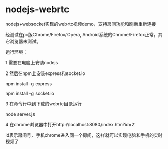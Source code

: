 nodejs-webrtc
=============

nodejs+websocket实现的webrtc视频demo，支持房间功能和刷新重新连接

经测试在pc版Chrome/Firefox/Opera, Android系统的Chrome/Firefox正常，其它浏览器未测试。

运行环境：

1 需要在电脑上安装nodejs

2 然后在npm上安装express和socket.io

  npm install -g express
  
  npm install -g socket.io
  
3 在命令行中到下载的webrtc目录运行

  node server.js

4 在chrome浏览器中打开http://localhost:8080/index.htm?id=2

  id表示房间号，手机chrome进入同一个房间，这样就可以实现电脑和手机的实时视频了

